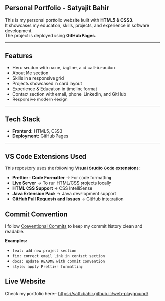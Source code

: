 ## Personal Portfolio - Satyajit Bahir

This is my personal portfolio website built with **HTML5 & CSS3**.  
It showcases my education, skills, projects, and experience in software development.  
The project is deployed using **GitHub Pages**.

---

## Features
- Hero section with name, tagline, and call-to-action
- About Me section
- Skills in a responsive grid
- Projects showcased in card layout
- Experience & Education in timeline format
- Contact section with email, phone, LinkedIn, and GitHub
- Responsive modern design

---

##  Tech Stack
- **Frontend:** HTML5, CSS3  
- **Deployment:** GitHub Pages  

---

##  VS Code Extensions Used 
This repository uses the following **Visual Studio Code extensions**:

- **Prettier - Code Formatter** → For code formatting  
- **Live Server** → To run HTML/CSS projects locally  
- **HTML CSS Support** → CSS IntelliSense  
- **Java Extension Pack**  → Java development support  
- **GitHub Pull Requests and Issues**  → GitHub integration  

## Commit Convention

I follow [Conventional Commits](https://www.conventionalcommits.org/en/v1.0.0/) to keep my commit history clean and readable.

**Examples:**
- `feat: add new project section`
- `fix: correct email link in contact section`
- `docs: update README with commit convention`
- `style: apply Prettier formatting`

## Live Website 
Check my portfolio here:- https://sattubahir.github.io/web-playground/
